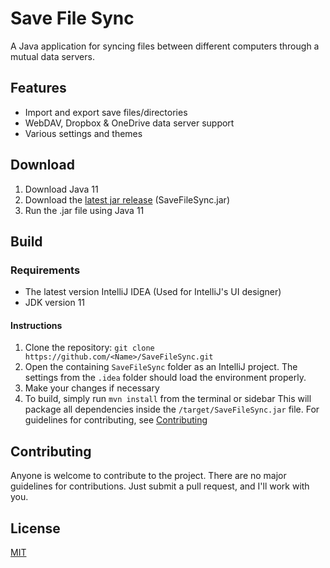 # Save File Sync
A Java application for syncing files between different computers through a mutual data servers.

## Features
* Import and export save files/directories
* WebDAV, Dropbox & OneDrive data server support
* Various settings and themes


## Download
1. Download Java 11
2. Download the [latest jar release](https://github.com/Nitrogen2Oxygen/SaveFileSync/releases/latest) (SaveFileSync.jar)
3. Run the .jar file using Java 11

## Build
### Requirements
* The latest version IntelliJ IDEA (Used for IntelliJ's UI designer)
* JDK version 11

#### Instructions
1. Clone the repository: `git clone https://github.com/<Name>/SaveFileSync.git`
2. Open the containing `SaveFileSync` folder as an IntelliJ project.
   The settings from the `.idea` folder should load the environment properly.
3. Make your changes if necessary
4. To build, simply run `mvn install` from the terminal or sidebar
This will package all dependencies inside the `/target/SaveFileSync.jar` file.
   For guidelines for contributing, see [Contributing](#Contributing)


## Contributing
Anyone is welcome to contribute to the project.
There are no major guidelines for contributions.
Just submit a pull request, and I'll work with you.

## License
[MIT](https://github.com/Nitrogen2Oxygen/SaveFileSync/blob/main/LICENSE)
